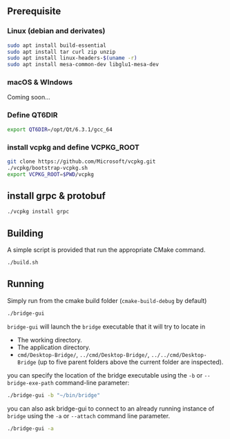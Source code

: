 ## Prerequisite

### Linux (debian and derivates)
```` bash
sudo apt install build-essential
sudo apt install tar curl zip unzip
sudo apt install linux-headers-$(uname -r)
sudo apt install mesa-common-dev libglu1-mesa-dev
````

### macOS & WIndows

Coming soon...


###  Define QT6DIR

``` bash
export QT6DIR=/opt/Qt/6.3.1/gcc_64
```

### install vcpkg and define VCPKG_ROOT

``` bash
git clone https://github.com/Microsoft/vcpkg.git
./vcpkg/bootstrap-vcpkg.sh 
export VCPKG_ROOT=$PWD/vcpkg
```

## install grpc & protobuf

``` bash
./vcpkg install grpc
```

## Building

A simple script is provided that run the appropriate CMake command.

``` bash
./build.sh
``` 

## Running

Simply run from the cmake build folder (`cmake-build-debug` by default) 
``` bash
./bridge-gui
```

`bridge-gui` will launch the `bridge` executable that it will try to locate in

- The working directory.
- The application directory.
- `cmd/Desktop-Bridge/`, `../cmd/Desktop-Bridge/`,  `../../cmd/Desktop-Bridge` 
(up to five parent folders above the current folder are inspected).

you can specify the location of the bridge executable using the `-b` or 
`--bridge-exe-path` command-line parameter:

``` bash
./bridge-gui -b "~/bin/bridge"
```

you can also ask bridge-gui to connect to an already running instance of `bridge`
using the `-a` or `--attach` command line parameter.

``` bash
./bridge-gui -a
```
